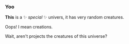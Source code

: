 ### **Yoo** 
**This** is a ✨ _special_ ✨ univers, it has very random creatures.

Oops! I mean creations.

Wait, aren't projects the creatures of this universe?

<!--
Here are some ideas to get you started:

- 🔭 I’m currently working on ...
- 🌱 I’m currently learning ...
- 👯 I’m looking to collaborate on ...
- 🤔 I’m looking for help with ...
- 💬 Ask me about ...
- 📫 How to reach me: ...
- 😄 Pronouns: ...
- ⚡ Fun fact: ...
-->
